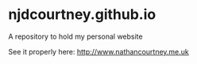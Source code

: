 njdcourtney.github.io
=====================

A repository to hold my personal website

See it properly here: <http://www.nathancourtney.me.uk>
